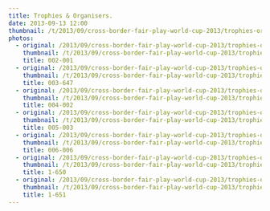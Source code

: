 ```yaml
---
title: Trophies & Organisers.
date: 2013-09-13 12:00
thumbnail: /t/2013/09/cross-border-fair-play-world-cup-2013/trophies-organisers/002-001.jpg
photos:
  - original: /2013/09/cross-border-fair-play-world-cup-2013/trophies-organisers/002-001.jpg
    thumbnail: /t/2013/09/cross-border-fair-play-world-cup-2013/trophies-organisers/002-001.jpg
    title: 002-001
  - original: /2013/09/cross-border-fair-play-world-cup-2013/trophies-organisers/003-647.jpg
    thumbnail: /t/2013/09/cross-border-fair-play-world-cup-2013/trophies-organisers/003-647.jpg
    title: 003-647
  - original: /2013/09/cross-border-fair-play-world-cup-2013/trophies-organisers/004-002.jpg
    thumbnail: /t/2013/09/cross-border-fair-play-world-cup-2013/trophies-organisers/004-002.jpg
    title: 004-002
  - original: /2013/09/cross-border-fair-play-world-cup-2013/trophies-organisers/005-003.jpg
    thumbnail: /t/2013/09/cross-border-fair-play-world-cup-2013/trophies-organisers/005-003.jpg
    title: 005-003
  - original: /2013/09/cross-border-fair-play-world-cup-2013/trophies-organisers/006-006.jpg
    thumbnail: /t/2013/09/cross-border-fair-play-world-cup-2013/trophies-organisers/006-006.jpg
    title: 006-006
  - original: /2013/09/cross-border-fair-play-world-cup-2013/trophies-organisers/1-650.jpg
    thumbnail: /t/2013/09/cross-border-fair-play-world-cup-2013/trophies-organisers/1-650.jpg
    title: 1-650
  - original: /2013/09/cross-border-fair-play-world-cup-2013/trophies-organisers/1-651.jpg
    thumbnail: /t/2013/09/cross-border-fair-play-world-cup-2013/trophies-organisers/1-651.jpg
    title: 1-651
---
```

